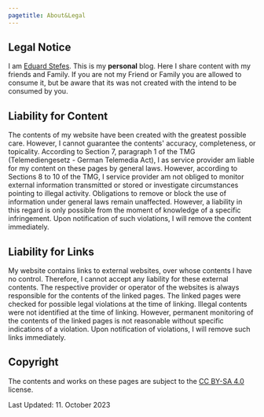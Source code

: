 ```yaml
---
pagetitle: About&Legal
---
```


## Legal Notice

I am [Eduard Stefes](mailto:eduard.stefes@gmail.com). This is my **personal** blog. Here I share content with my friends and Family. If you are not my Friend or Family you are allowed to consume it, but be aware that its was not created with the intend to be consumed by you.

## Liability for Content

The contents of my website have been created with the greatest possible care. However, I cannot guarantee the contents' accuracy, completeness, or topicality. According to Section 7, paragraph 1 of the TMG (Telemediengesetz - German Telemedia Act), I as service provider am liable for my content on these pages by general laws. However, according to Sections 8 to 10 of the TMG, I service provider am not obliged to monitor external information transmitted or stored or investigate circumstances pointing to illegal activity. Obligations to remove or block the use of information under general laws remain unaffected. However, a liability in this regard is only possible from the moment of knowledge of a specific infringement. Upon notification of such violations, I will remove the content immediately.

## Liability for Links

My website contains links to external websites, over whose contents I have no control. Therefore, I cannot accept any liability for these external contents. The respective provider or operator of the websites is always responsible for the contents of the linked pages. The linked pages were checked for possible legal violations at the time of linking. Illegal contents were not identified at the time of linking. However, permanent monitoring of the contents of the linked pages is not reasonable without specific indications of a violation. Upon notification of violations, I will remove such links immediately.

## Copyright

The contents and works on these pages are subject to the [CC BY-SA 4.0](https://creativecommons.org/licenses/by-sa/4.0/) license.

Last Updated: 11. October 2023